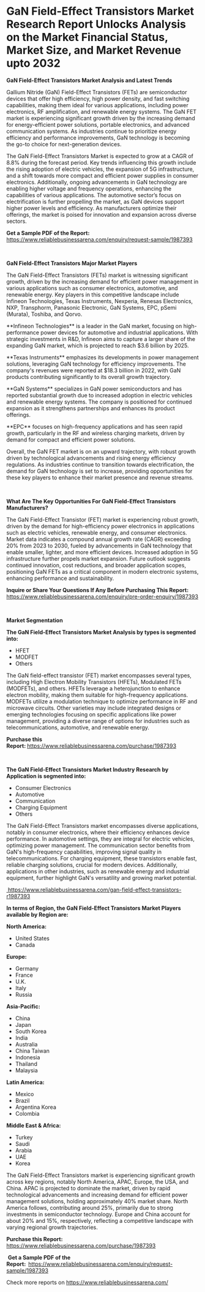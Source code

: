 <p><h1>GaN Field-Effect Transistors Market Research Report Unlocks Analysis on the Market Financial Status, Market Size, and Market Revenue upto 2032</h1></p><p><strong>GaN Field-Effect Transistors Market Analysis and Latest Trends</strong></p>
<p><p>Gallium Nitride (GaN) Field-Effect Transistors (FETs) are semiconductor devices that offer high efficiency, high power density, and fast switching capabilities, making them ideal for various applications, including power electronics, RF amplification, and renewable energy systems. The GaN FET market is experiencing significant growth driven by the increasing demand for energy-efficient power solutions, portable electronics, and advanced communication systems. As industries continue to prioritize energy efficiency and performance improvements, GaN technology is becoming the go-to choice for next-generation devices.</p><p>The GaN Field-Effect Transistors Market is expected to grow at a CAGR of 8.8% during the forecast period. Key trends influencing this growth include the rising adoption of electric vehicles, the expansion of 5G infrastructure, and a shift towards more compact and efficient power supplies in consumer electronics. Additionally, ongoing advancements in GaN technology are enabling higher voltage and frequency operations, enhancing the capabilities of various applications. The automotive sector’s focus on electrification is further propelling the market, as GaN devices support higher power levels and efficiency. As manufacturers optimize their offerings, the market is poised for innovation and expansion across diverse sectors.</p></p>
<p><strong>Get a Sample PDF of the Report:&nbsp;</strong> <a href="https://www.reliablebusinessarena.com/enquiry/request-sample/1987393?utm_campaign=2335&utm_medium=2&utm_source=Github&utm_content=ia&utm_term=13022025&utm_id=gan-field-effect-transistors">https://www.reliablebusinessarena.com/enquiry/request-sample/1987393</a></p>
<p>&nbsp;</p>
<p><strong>GaN Field-Effect Transistors Major Market Players</strong></p>
<p><p>The GaN Field-Effect Transistors (FETs) market is witnessing significant growth, driven by the increasing demand for efficient power management in various applications such as consumer electronics, automotive, and renewable energy. Key players in this competitive landscape include Infineon Technologies, Texas Instruments, Nexperia, Renesas Electronics, NXP, Transphorm, Panasonic Electronic, GaN Systems, EPC, pSemi (Murata), Toshiba, and Qorvo.</p><p>**Infineon Technologies** is a leader in the GaN market, focusing on high-performance power devices for automotive and industrial applications. With strategic investments in R&D, Infineon aims to capture a larger share of the expanding GaN market, which is projected to reach $3.6 billion by 2025.</p><p>**Texas Instruments** emphasizes its developments in power management solutions, leveraging GaN technology for efficiency improvements. The company's revenues were reported at $18.3 billion in 2022, with GaN products contributing significantly to its overall growth trajectory.</p><p>**GaN Systems** specializes in GaN power semiconductors and has reported substantial growth due to increased adoption in electric vehicles and renewable energy systems. The company is positioned for continued expansion as it strengthens partnerships and enhances its product offerings.</p><p>**EPC** focuses on high-frequency applications and has seen rapid growth, particularly in the RF and wireless charging markets, driven by demand for compact and efficient power solutions. </p><p>Overall, the GaN FET market is on an upward trajectory, with robust growth driven by technological advancements and rising energy efficiency regulations. As industries continue to transition towards electrification, the demand for GaN technology is set to increase, providing opportunities for these key players to enhance their market presence and revenue streams.</p></p>
<p>&nbsp;</p>
<p><strong>What Are The Key Opportunities For GaN Field-Effect Transistors Manufacturers?</strong></p>
<p><p>The GaN Field-Effect Transistor (FET) market is experiencing robust growth, driven by the demand for high-efficiency power electronics in applications such as electric vehicles, renewable energy, and consumer electronics. Market data indicates a compound annual growth rate (CAGR) exceeding 20% from 2023 to 2030, fueled by advancements in GaN technology that enable smaller, lighter, and more efficient devices. Increased adoption in 5G infrastructure further propels market expansion. Future outlook suggests continued innovation, cost reductions, and broader application scopes, positioning GaN FETs as a critical component in modern electronic systems, enhancing performance and sustainability.</p></p>
<p><strong>Inquire or Share Your Questions If Any Before Purchasing This Report:</strong> <a href="https://www.reliablebusinessarena.com/enquiry/pre-order-enquiry/1987393?utm_campaign=2335&utm_medium=2&utm_source=Github&utm_content=ia&utm_term=13022025&utm_id=gan-field-effect-transistors">https://www.reliablebusinessarena.com/enquiry/pre-order-enquiry/1987393</a></p>
<p>&nbsp;</p>
<p><strong>Market Segmentation</strong></p>
<p><strong>The GaN Field-Effect Transistors Market Analysis by types is segmented into:</strong></p>
<p><ul><li>HFET</li><li>MODFET</li><li>Others</li></ul></p>
<p><p>The GaN field-effect transistor (FET) market encompasses several types, including High Electron Mobility Transistors (HFETs), Modulated FETs (MODFETs), and others. HFETs leverage a heterojunction to enhance electron mobility, making them suitable for high-frequency applications. MODFETs utilize a modulation technique to optimize performance in RF and microwave circuits. Other varieties may include integrated designs or emerging technologies focusing on specific applications like power management, providing a diverse range of options for industries such as telecommunications, automotive, and renewable energy.</p></p>
<p><strong>Purchase this Report:&nbsp;</strong><a href="https://www.reliablebusinessarena.com/purchase/1987393?utm_campaign=2335&utm_medium=2&utm_source=Github&utm_content=ia&utm_term=13022025&utm_id=gan-field-effect-transistors">https://www.reliablebusinessarena.com/purchase/1987393</a></p>
<p>&nbsp;</p>
<p><strong>The GaN Field-Effect Transistors Market Industry Research by Application is segmented into:</strong></p>
<p><ul><li>Consumer Electronics</li><li>Automotive</li><li>Communication</li><li>Charging Equipment</li><li>Others</li></ul></p>
<p><p>The GaN Field-Effect Transistors market encompasses diverse applications, notably in consumer electronics, where their efficiency enhances device performance. In automotive settings, they are integral for electric vehicles, optimizing power management. The communication sector benefits from GaN's high-frequency capabilities, improving signal quality in telecommunications. For charging equipment, these transistors enable fast, reliable charging solutions, crucial for modern devices. Additionally, applications in other industries, such as renewable energy and industrial equipment, further highlight GaN's versatility and growing market potential.</p></p>
<p><a href="https://www.reliablebusinessarena.com/gan-field-effect-transistors-r1987393?utm_campaign=2335&utm_medium=2&utm_source=Github&utm_content=ia&utm_term=13022025&utm_id=gan-field-effect-transistors">&nbsp;https://www.reliablebusinessarena.com/gan-field-effect-transistors-r1987393</a></p>
<p><strong>In terms of Region, the GaN Field-Effect Transistors Market Players available by Region are:</strong></p>
<p>
    <p> <strong> North America: </strong>
        <ul>
            <li>United States</li>
            <li>Canada</li>
        </ul>
        </p> 
    <p> <strong> Europe: </strong>
        <ul>
            <li>Germany</li>
            <li>France</li>
            <li>U.K.</li>
            <li>Italy</li>
            <li>Russia</li>
        </ul>
        </p> 
    <p> <strong> Asia-Pacific: </strong>
        <ul>
            <li>China</li>
            <li>Japan</li>
            <li>South Korea</li>
            <li>India</li>
            <li>Australia</li>
            <li>China Taiwan</li>
            <li>Indonesia</li>
            <li>Thailand</li>
            <li>Malaysia</li>
        </ul>
        </p> 
    <p> <strong> Latin America: </strong>
        <ul>
            <li>Mexico</li>
            <li>Brazil</li>
            <li>Argentina Korea</li>
            <li>Colombia</li>
        </ul>
        </p> 
    <p> <strong> Middle East & Africa: </strong>
        <ul>
            <li>Turkey</li>
            <li>Saudi</li>
            <li>Arabia</li>
            <li>UAE</li>
            <li>Korea</li>
        </ul>
    </p>
    </p>
<p><p>The GaN Field-Effect Transistors market is experiencing significant growth across key regions, notably North America, APAC, Europe, the USA, and China. APAC is projected to dominate the market, driven by rapid technological advancements and increasing demand for efficient power management solutions, holding approximately 40% market share. North America follows, contributing around 25%, primarily due to strong investments in semiconductor technology. Europe and China account for about 20% and 15%, respectively, reflecting a competitive landscape with varying regional growth trajectories.</p></p>
<p><strong>Purchase this Report: </strong><a href="https://www.reliablebusinessarena.com/purchase/1987393?utm_campaign=2335&utm_medium=2&utm_source=Github&utm_content=ia&utm_term=13022025&utm_id=gan-field-effect-transistors">https://www.reliablebusinessarena.com/purchase/1987393</a></p>
<p>&nbsp;<strong>Get a Sample PDF of the Report:&nbsp;&nbsp;</strong><a href="https://www.reliablebusinessarena.com/enquiry/request-sample/1987393?utm_campaign=2335&utm_medium=2&utm_source=Github&utm_content=ia&utm_term=13022025&utm_id=gan-field-effect-transistors">https://www.reliablebusinessarena.com/enquiry/request-sample/1987393</a></p>
<p><strong></strong></p>
<p>Check more reports on <a href="https://www.reliablebusinessarena.com/?utm_campaign=2335&utm_medium=2&utm_source=Github&utm_content=ia&utm_term=13022025&utm_id=gan-field-effect-transistors">https://www.reliablebusinessarena.com/</a></p>